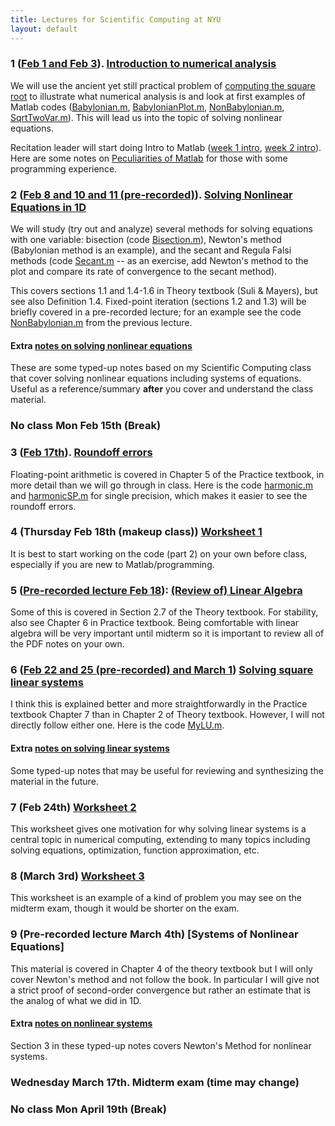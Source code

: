 ```yaml
---
title: Lectures for Scientific Computing at NYU
layout: default
---
```


### 1 ([Feb 1 and Feb 3](Lectures/Introduction2021.pdf)). [Introduction to numerical analysis](Lectures/Introduction.pdf)

We will use the ancient yet still practical problem of [computing the square root](https://en.wikipedia.org/wiki/Methods_of_computing_square_roots#Babylonian_method) to illustrate what numerical analysis is and look at first examples of Matlab codes ([Babylonian.m](Matlab/Nonlinear/Babylonian.m),  [BabylonianPlot.m](Matlab/Nonlinear/BabylonianPlot.m), [NonBabylonian.m](Matlab/Nonlinear/NonBabylonian.m), [SqrtTwoVar.m](Matlab/Nonlinear/SqrtTwoVar.m)). This will lead us into the topic of solving nonlinear equations.

Recitation leader will start doing Intro to Matlab ([week 1 intro](Matlab/matlab_tutorial_demo_week1.m), [week 2 intro](Matlab/matlab_tutorial_demo_week2.m)). Here are some notes on [Peculiarities of Matlab](Lectures/Matlab.pdf) for those with some programming experience.

### 2 ([Feb 8 and 10 and 11 (pre-recorded)](Lectures/Nonlinear1D2021.pdf)). [Solving Nonlinear Equations in 1D](Lectures/NonlinearEqs.pdf)

We will study (try out and analyze) several methods for solving equations with one variable: bisection (code [Bisection.m](Matlab/Nonlinear/Bisection.m)), Newton's method (Babylonian method is an example), and the secant and Regula Falsi methods (code [Secant.m](Matlab/Nonlinear/Secant.m) -- as an exercise, add Newton's method to the plot and compare its rate of convergence to the secant method).

This covers sections 1.1 and 1.4-1.6 in Theory textbook (Suli & Mayers), but see also Definition 1.4. Fixed-point iteration (sections 1.2 and 1.3) will be briefly covered in a pre-recorded lecture; for an example see the code [NonBabylonian.m](Matlab/Nonlinear/NonBabylonian.m) from the previous lecture.

#### Extra [notes on solving nonlinear equations](Lectures/Nonlinear1D.pdf)

These are some typed-up notes based on my Scientific Computing class that cover solving nonlinear equations including systems of equations. Useful as a reference/summary **after** you cover and understand the class material.

### No class Mon Feb 15th (Break)

### 3 ([Feb 17th](Lectures/FloatingPoint2021.pdf)). [Roundoff errors](Lectures/FloatingPoint.pdf)

Floating-point arithmetic is covered in Chapter 5 of the Practice textbook, in more detail than we will go through in class. Here is the code [harmonic.m](Matlab/harmonic.m) and [harmonicSP.m](Matlab/harmonicSP.m) for single precision, which makes it easier to see the roundoff errors.

### 4 (Thursday Feb 18th (makeup class)) [Worksheet 1](Worksheets/worksheet1.pdf)

It is best to start working on the code (part 2) on your own before class, especially if you are new to Matlab/programming.

### 5 ([Pre-recorded lecture Feb 18](Lectures/LinearAlgebra2021.pdf)): [(Review of) Linear Algebra](Lectures/LinearAlgebra.pdf)

Some of this is covered in Section 2.7 of the Theory textbook. For stability, also see Chapter 6 in Practice textbook. Being comfortable with linear algebra will be very important until midterm so it is important to review all of the PDF notes on your own.

### 6 ([Feb 22 and 25 (pre-recorded) and March 1](Lectures/LinearSystems2021.pdf)) [Solving **square** linear systems](Lectures/SquareSystems.pdf)

I think this is explained better and more straightforwardly in the Practice textbook Chapter 7 than in Chapter 2 of Theory textbook. However, I will not directly follow either one. Here is the code [MyLU.m](Matlab/MyLU.m).

#### Extra [notes on solving linear systems](Lectures/LinearSystems.pdf)

Some typed-up notes that may be useful for reviewing and synthesizing the material in the future.

### 7 (Feb 24th) [Worksheet 2](Worksheets/worksheet2.pdf)

This worksheet gives one motivation for why solving linear systems is a central topic in numerical computing, extending to many topics including solving equations, optimization, function approximation, etc.

### 8 (March 3rd) [Worksheet 3](Worksheets/worksheet3.pdf)

This worksheet is an example of a kind of problem you may see on the midterm exam, though it would be shorter on the exam.

### 9 (Pre-recorded lecture March 4th) [Systems of Nonlinear Equations]

This material is covered in Chapter 4 of the theory textbook but I will only cover Newton's method and not follow the book. In particular I will give not a strict proof of second-order convergence but rather an estimate that is the analog of what we did in 1D.

#### Extra [notes on nonlinear systems](Lectures/Nonlinear1D.pdf)

Section 3 in these typed-up notes covers Newton's Method for nonlinear systems.

### Wednesday March 17th. Midterm exam (time may change)

### No class Mon April 19th (Break)
